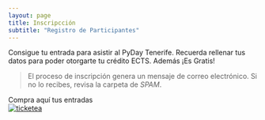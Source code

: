```yaml
---
layout: page
title: Inscripcción
subtitle: "Registro de Participantes"
---
```


Consigue tu entrada para asistir al PyDay Tenerife. Recuerda rellenar tus datos para poder otorgarte tu crédito ECTS. Además ¡Es Gratis!

> El proceso de inscripción genera un mensaje de correo electrónico. Si no lo recibes, revisa la carpeta de *SPAM*.

<div id="tkt-content">Compra aquí tus entradas</div><script language="javascript" type="text/javascript" src="//www.ticketea.com/entradas-curso-pyday-tenerife/buy?width=600px&height=600px"></script><a href="//www.ticketea.com/entradas-curso-pyday-tenerife/" alt="Pyday Tenerife" title="ticketea"><img src="//www.ticketea.com/images/powered_by.png" alt="ticketea" /></a>
